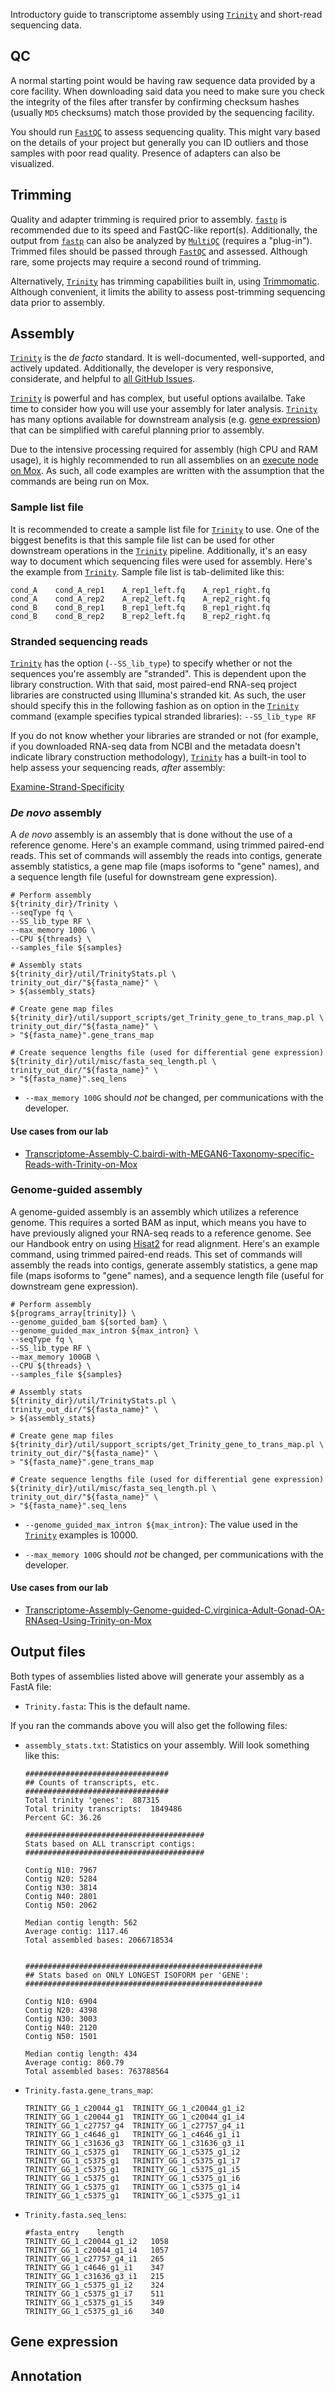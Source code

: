 Introductory guide to transcriptome assembly using [`Trinity`](https://github.com/trinityrnaseq/trinityrnaseq/wiki) and short-read sequencing data.

## QC

A normal starting point would be having raw sequence data provided by a core facility. When downloading said data you need to make sure you check the integrity of the files after transfer by confirming checksum hashes (usually `MD5` checksums) match those provided by the sequencing facility. 

You should run [`FastQC`](https://www.bioinformatics.babraham.ac.uk/projects/fastqc/) to assess sequencing quality. This might vary based on the details of your project but generally you can ID outliers and those samples with poor read quality. Presence of adapters can also be visualized.


## Trimming

Quality and adapter trimming is required prior to assembly. [`fastp`](https://github.com/OpenGene/fastp) is recommended due to its speed and FastQC-like report(s). Additionally, the output from [`fastp`](https://github.com/OpenGene/fastp) can also be analyzed by [`MultiQC`](https://multiqc.info/) (requires a "plug-in"). Trimmed files should be passed through [`FastQC`](https://www.bioinformatics.babraham.ac.uk/projects/fastqc/) and assessed. Although rare, some projects may require a second round of trimming.

Alternatively, [`Trinity`](https://github.com/trinityrnaseq/trinityrnaseq/wiki) has trimming capabilities built in, using [Trimmomatic](http://www.usadellab.org/cms/?page=trimmomatic). Although convenient, it limits the ability to assess post-trimming sequencing data prior to assembly.

## Assembly

[`Trinity`](https://github.com/trinityrnaseq/trinityrnaseq/wiki) is the _de facto_ standard. It is well-documented, well-supported, and actively updated. Additionally, the developer is very responsive, considerate, and helpful to [all GitHub Issues](https://github.com/trinityrnaseq/trinityrnaseq/issues).

[`Trinity`](https://github.com/trinityrnaseq/trinityrnaseq/wiki) is powerful and has complex, but useful options availalbe. Take time to consider how you will use your assembly for later analysis. [`Trinity`](https://github.com/trinityrnaseq/trinityrnaseq/wiki) has many options available for downstream analysis (e.g. [gene expression](#gene-expression)) that can be simplified with careful planning prior to assembly.

Due to the intensive processing required for assembly (high CPU and RAM usage), it is highly recommended to run all assemblies on an [execute node on Mox](https://robertslab.github.io/resources/mox_Node-Types/). As such, all code examples are written with the assumption that the commands are being run on Mox.

### Sample list file

It is recommended to create a sample list file for [`Trinity`](https://github.com/trinityrnaseq/trinityrnaseq/wiki) to use. One of the biggest benefits is that this sample file list can be used for other downstream operations in the [`Trinity`](https://github.com/trinityrnaseq/trinityrnaseq/wiki) pipeline. Additionally, it's an easy way to document which sequencing files were used for assembly. Here's the example from [`Trinity`](https://github.com/trinityrnaseq/trinityrnaseq/wiki). Sample file list is tab-delimited like this:

```
cond_A    cond_A_rep1    A_rep1_left.fq    A_rep1_right.fq
cond_A    cond_A_rep2    A_rep2_left.fq    A_rep2_right.fq
cond_B    cond_B_rep1    B_rep1_left.fq    B_rep1_right.fq
cond_B    cond_B_rep2    B_rep2_left.fq    B_rep2_right.fq
```

### Stranded sequencing reads

[`Trinity`](https://github.com/trinityrnaseq/trinityrnaseq/wiki) has the option (`--SS_lib_type`) to specify whether or not the sequences you're assembly are "stranded". This is dependent upon the library construction. With that said, most paired-end RNA-seq project libraries are constructed using Illumina's stranded kit. As such, the user should specify this in the following fashion as on option in the [`Trinity`](https://github.com/trinityrnaseq/trinityrnaseq/wiki) command (example specifies typical stranded libraries): `--SS_lib_type RF`

If you do not know whether your libraries are stranded or not (for example, if you downloaded RNA-seq data from NCBI and the metadata doesn't indicate library construction methodology), [`Trinity`](https://github.com/trinityrnaseq/trinityrnaseq/wiki) has a built-in tool to help assess your sequencing reads, _after_ assembly:

[Examine-Strand-Specificity](https://github.com/trinityrnaseq/trinityrnaseq/wiki/Examine-Strand-Specificity)



### _De novo_ assembly

A _de novo_ assembly is an assembly that is done without the use of a reference genome. Here's an example command, using trimmed paired-end reads. This set of commands will assembly the reads into contigs, generate assembly statistics, a gene map file (maps isoforms to "gene" names), and a sequence length file (useful for downstream gene expression).

```shell
# Perform assembly
${trinity_dir}/Trinity \
--seqType fq \
--SS_lib_type RF \
--max_memory 100G \
--CPU ${threads} \
--samples_file ${samples}

# Assembly stats
${trinity_dir}/util/TrinityStats.pl \
trinity_out_dir/"${fasta_name}" \
> ${assembly_stats}

# Create gene map files
${trinity_dir}/util/support_scripts/get_Trinity_gene_to_trans_map.pl \
trinity_out_dir/"${fasta_name}" \
> "${fasta_name}".gene_trans_map

# Create sequence lengths file (used for differential gene expression)
${trinity_dir}/util/misc/fasta_seq_length.pl \
trinity_out_dir/"${fasta_name}" \
> "${fasta_name}".seq_lens
```

- `--max_memory 100G` should _not_ be changed, per communications with the developer.

#### Use cases from our lab

- [Transcriptome-Assembly-C.bairdi-with-MEGAN6-Taxonomy-specific-Reads-with-Trinity-on-Mox](https://robertslab.github.io/sams-notebook/2020/03/30/Transcriptome-Assembly-C.bairdi-with-MEGAN6-Taxonomy-specific-Reads-with-Trinity-on-Mox.html)

### Genome-guided assembly

A genome-guided assembly is an assembly which utilizes a reference genome. This requires a sorted BAM as input, which means you have to have previously aligned your RNA-seq reads to a reference genome. See our Handbook entry on using [Hisat2](https://robertslab.github.io/resources/bio-Gene-expression/#alignment-hisat2) for read alignment. Here's an example command, using trimmed paired-end reads. This set of commands will assembly the reads into contigs, generate assembly statistics, a gene map file (maps isoforms to "gene" names), and a sequence length file (useful for downstream gene expression).

```shell
# Perform assembly
${programs_array[trinity]} \
--genome_guided_bam ${sorted_bam} \
--genome_guided_max_intron ${max_intron} \
--seqType fq \
--SS_lib_type RF \
--max_memory 100GB \
--CPU ${threads} \
--samples_file ${samples}

# Assembly stats
${trinity_dir}/util/TrinityStats.pl \
trinity_out_dir/"${fasta_name}" \
> ${assembly_stats}

# Create gene map files
${trinity_dir}/util/support_scripts/get_Trinity_gene_to_trans_map.pl \
trinity_out_dir/"${fasta_name}" \
> "${fasta_name}".gene_trans_map

# Create sequence lengths file (used for differential gene expression)
${trinity_dir}/util/misc/fasta_seq_length.pl \
trinity_out_dir/"${fasta_name}" \
> "${fasta_name}".seq_lens
```

- `--genome_guided_max_intron ${max_intron}`: The value used in the [`Trinity`](https://github.com/trinityrnaseq/trinityrnaseq/wiki) examples is 10000.

- `--max_memory 100G` should _not_ be changed, per communications with the developer.

#### Use cases from our lab

- [Transcriptome-Assembly-Genome-guided-C.virginica-Adult-Gonad-OA-RNAseq-Using-Trinity-on-Mox](https://robertslab.github.io/sams-notebook/2022/02/07/Transcriptome-Assembly-Genome-guided-C.virginica-Adult-Gonad-OA-RNAseq-Using-Trinity-on-Mox.html)

## Output files

Both types of assemblies listed above will generate your assembly as a FastA file:

- `Trinity.fasta`: This is the default name.

If you ran the commands above you will also get the following files:

- `assembly_stats.txt`: Statistics on your assembly. Will look something like this:

    ```
    ################################
    ## Counts of transcripts, etc.
    ################################
    Total trinity 'genes':	887315
    Total trinity transcripts:	1849486
    Percent GC: 36.26

    ########################################
    Stats based on ALL transcript contigs:
    ########################################

    Contig N10: 7967
    Contig N20: 5284
    Contig N30: 3814
    Contig N40: 2801
    Contig N50: 2062

    Median contig length: 562
    Average contig: 1117.46
    Total assembled bases: 2066718534


    #####################################################
    ## Stats based on ONLY LONGEST ISOFORM per 'GENE':
    #####################################################

    Contig N10: 6904
    Contig N20: 4398
    Contig N30: 3003
    Contig N40: 2120
    Contig N50: 1501

    Median contig length: 434
    Average contig: 860.79
    Total assembled bases: 763788564
    ```

- `Trinity.fasta.gene_trans_map`:

    ```
    TRINITY_GG_1_c20044_g1	TRINITY_GG_1_c20044_g1_i2
    TRINITY_GG_1_c20044_g1	TRINITY_GG_1_c20044_g1_i4
    TRINITY_GG_1_c27757_g4	TRINITY_GG_1_c27757_g4_i1
    TRINITY_GG_1_c4646_g1	TRINITY_GG_1_c4646_g1_i1
    TRINITY_GG_1_c31636_g3	TRINITY_GG_1_c31636_g3_i1
    TRINITY_GG_1_c5375_g1	TRINITY_GG_1_c5375_g1_i2
    TRINITY_GG_1_c5375_g1	TRINITY_GG_1_c5375_g1_i7
    TRINITY_GG_1_c5375_g1	TRINITY_GG_1_c5375_g1_i5
    TRINITY_GG_1_c5375_g1	TRINITY_GG_1_c5375_g1_i6
    TRINITY_GG_1_c5375_g1	TRINITY_GG_1_c5375_g1_i4
    TRINITY_GG_1_c5375_g1	TRINITY_GG_1_c5375_g1_i1
    ```

- `Trinity.fasta.seq_lens`:

    ```
    #fasta_entry	length
    TRINITY_GG_1_c20044_g1_i2	1058
    TRINITY_GG_1_c20044_g1_i4	1057
    TRINITY_GG_1_c27757_g4_i1	265
    TRINITY_GG_1_c4646_g1_i1	347
    TRINITY_GG_1_c31636_g3_i1	215
    TRINITY_GG_1_c5375_g1_i2	324
    TRINITY_GG_1_c5375_g1_i7	511
    TRINITY_GG_1_c5375_g1_i5	349
    TRINITY_GG_1_c5375_g1_i6	340
    ```

## Gene expression

## Annotation
